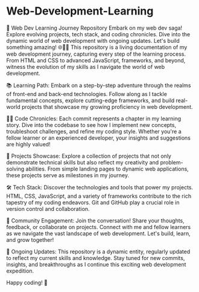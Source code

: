 # Web-Development-Learning
 🚀 Web Dev Learning Journey Repository  Embark on my web dev saga! Explore evolving projects, tech stack, and coding chronicles. Dive into the dynamic world of web development with ongoing updates. Let's build something amazing! 🌐👨‍💻
This repository is a living documentation of my web development journey, capturing every step of the learning process. From HTML and CSS to advanced JavaScript, frameworks, and beyond, witness the evolution of my skills as I navigate the world of web development.

📚 Learning Path:
Embark on a step-by-step adventure through the realms of front-end and back-end technologies. Follow along as I tackle fundamental concepts, explore cutting-edge frameworks, and build real-world projects that showcase my growing proficiency in web development.

👨‍💻 Code Chronicles:
Each commit represents a chapter in my learning story. Dive into the codebase to see how I implement new concepts, troubleshoot challenges, and refine my coding style. Whether you're a fellow learner or an experienced developer, your insights and suggestions are highly valued!

🌈 Projects Showcase:
Explore a collection of projects that not only demonstrate technical skills but also reflect my creativity and problem-solving abilities. From simple landing pages to dynamic web applications, these projects serve as milestones in my journey.

🛠️ Tech Stack:
Discover the technologies and tools that power my projects. HTML, CSS, JavaScript, and a variety of frameworks contribute to the rich tapestry of my coding endeavors. Git and GitHub play a crucial role in version control and collaboration.

🌟 Community Engagement:
Join the conversation! Share your thoughts, feedback, or collaborate on projects. Connect with me and fellow learners as we navigate the vast landscape of web development. Let's build, learn, and grow together!

📅 Ongoing Updates:
This repository is a dynamic entity, regularly updated to reflect my current skills and knowledge. Stay tuned for new commits, insights, and breakthroughs as I continue this exciting web development expedition.

Happy coding! 🚀
